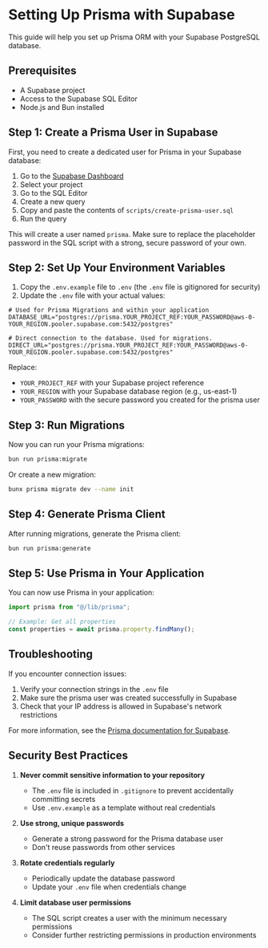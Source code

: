 # Setting Up Prisma with Supabase

This guide will help you set up Prisma ORM with your Supabase PostgreSQL database.

## Prerequisites

- A Supabase project
- Access to the Supabase SQL Editor
- Node.js and Bun installed

## Step 1: Create a Prisma User in Supabase

First, you need to create a dedicated user for Prisma in your Supabase database:

1. Go to the [Supabase Dashboard](https://supabase.com/dashboard)
2. Select your project
3. Go to the SQL Editor
4. Create a new query
5. Copy and paste the contents of `scripts/create-prisma-user.sql`
6. Run the query

This will create a user named `prisma`. Make sure to replace the placeholder password in the SQL script with a strong, secure password of your own.

## Step 2: Set Up Your Environment Variables

1. Copy the `.env.example` file to `.env` (the `.env` file is gitignored for security)
2. Update the `.env` file with your actual values:

```
# Used for Prisma Migrations and within your application
DATABASE_URL="postgres://prisma.YOUR_PROJECT_REF:YOUR_PASSWORD@aws-0-YOUR_REGION.pooler.supabase.com:5432/postgres"

# Direct connection to the database. Used for migrations.
DIRECT_URL="postgres://prisma.YOUR_PROJECT_REF:YOUR_PASSWORD@aws-0-YOUR_REGION.pooler.supabase.com:5432/postgres"
```

Replace:

- `YOUR_PROJECT_REF` with your Supabase project reference
- `YOUR_REGION` with your Supabase database region (e.g., us-east-1)
- `YOUR_PASSWORD` with the secure password you created for the prisma user

## Step 3: Run Migrations

Now you can run your Prisma migrations:

```bash
bun run prisma:migrate
```

Or create a new migration:

```bash
bunx prisma migrate dev --name init
```

## Step 4: Generate Prisma Client

After running migrations, generate the Prisma client:

```bash
bun run prisma:generate
```

## Step 5: Use Prisma in Your Application

You can now use Prisma in your application:

```typescript
import prisma from "@/lib/prisma";

// Example: Get all properties
const properties = await prisma.property.findMany();
```

## Troubleshooting

If you encounter connection issues:

1. Verify your connection strings in the `.env` file
2. Make sure the prisma user was created successfully in Supabase
3. Check that your IP address is allowed in Supabase's network restrictions

For more information, see the [Prisma documentation for Supabase](https://supabase.com/docs/guides/database/prisma).

## Security Best Practices

1. **Never commit sensitive information to your repository**

   - The `.env` file is included in `.gitignore` to prevent accidentally committing secrets
   - Use `.env.example` as a template without real credentials

2. **Use strong, unique passwords**

   - Generate a strong password for the Prisma database user
   - Don't reuse passwords from other services

3. **Rotate credentials regularly**

   - Periodically update the database password
   - Update your `.env` file when credentials change

4. **Limit database user permissions**
   - The SQL script creates a user with the minimum necessary permissions
   - Consider further restricting permissions in production environments
